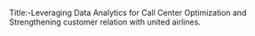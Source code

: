 Title:-Leveraging Data Analytics for Call Center Optimization and Strengthening customer relation with united airlines.
